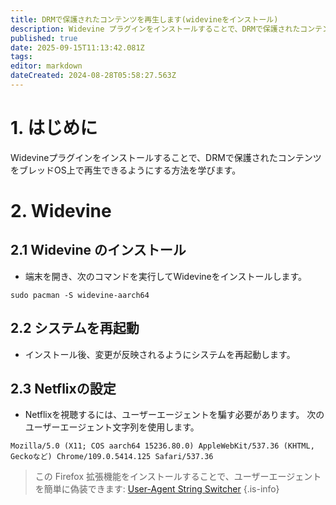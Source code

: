 ```yaml
---
title: DRMで保護されたコンテンツを再生します(widevineをインストール)
description: Widevine プラグインをインストールすることで、DRMで保護されたコンテンツをブレッドOS上で再生できるようにする方法を学びます。
published: true
date: 2025-09-15T11:13:42.081Z
tags:
editor: markdown
dateCreated: 2024-08-28T05:58:27.563Z
---
```


# 1. はじめに

Widevineプラグインをインストールすることで、DRMで保護されたコンテンツをブレッドOS上で再生できるようにする方法を学びます。

# 2. Widevine

## 2.1 Widevine のインストール

- 端末を開き、次のコマンドを実行してWidevineをインストールします。

```
sudo pacman -S widevine-aarch64
```

## 2.2 システムを再起動

- インストール後、変更が反映されるようにシステムを再起動します。

## 2.3 Netflixの設定

- Netflixを視聴するには、ユーザーエージェントを騙す必要があります。 次のユーザーエージェント文字列を使用します。

```
Mozilla/5.0 (X11; COS aarch64 15236.80.0) AppleWebKit/537.36 (KHTML, Geckoなど) Chrome/109.0.5414.125 Safari/537.36
```

> この Firefox 拡張機能をインストールすることで、ユーザーエージェントを簡単に偽装できます: [User-Agent String Switcher](https://addons.mozilla.org/en-GB/firefox/addon/user-agent-string-switcher/)
> {.is-info}


